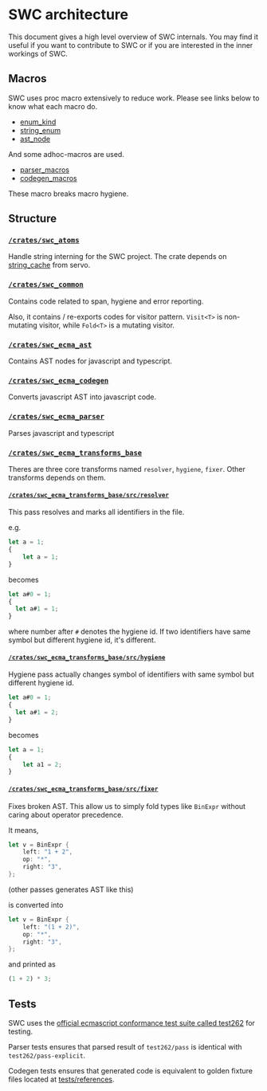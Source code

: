 # SWC architecture

This document gives a high level overview of SWC internals. You may find it useful if you want to contribute to SWC or if you are interested in the inner workings of SWC.

## Macros

<!-- TODO: fix link -->
<!-- See [blog post about SWC macros](https://swc.rs/blog/2020/01/04/pmutil#macros-built-with-pmutil). -->

SWC uses proc macro extensively to reduce work. Please see links below to know what each macro do.

-   [enum_kind][]
-   [string_enum][]
-   [ast_node][]

And some adhoc-macros are used.

-   [parser_macros][]
-   [codegen_macros][]

These macro breaks macro hygiene.

## Structure

### [`/crates/swc_atoms`](crates/swc_atoms)

Handle string interning for the SWC project. The crate depends on [string_cache](https://github.com/servo/string-cache) from servo.

### [`/crates/swc_common`](crates/swc_common)

Contains code related to span, hygiene and error reporting.

Also, it contains / re-exports codes for visitor pattern. `Visit<T>` is non-mutating visitor, while `Fold<T>` is a mutating visitor.

### [`/crates/swc_ecma_ast`](crates/swc_ecma_ast)

Contains AST nodes for javascript and typescript.

### [`/crates/swc_ecma_codegen`](crates/swc_ecma_codegen)

Converts javascript AST into javascript code.

### [`/crates/swc_ecma_parser`](crates/swc_ecma_parser)

Parses javascript and typescript

### [`/crates/swc_ecma_transforms_base`](crates/swc_ecma_transforms_base)

Theres are three core transforms named `resolver`, `hygiene`, `fixer`. Other transforms depends on them.

#### [`/crates/swc_ecma_transforms_base/src/resolver`](crates/swc_ecma_transforms_base/src/resolver)

This pass resolves and marks all identifiers in the file.

e.g.

```js
let a = 1;
{
    let a = 1;
}
```

becomes

```js
let a#0 = 1;
{
  let a#1 = 1;
}
```

where number after `#` denotes the hygiene id. If two identifiers have same symbol but different hygiene id, it's different.

#### [`/crates/swc_ecma_transforms_base/src/hygiene`](crates/swc_ecma_transforms_base/src/hygiene)

Hygiene pass actually changes symbol of identifiers with same symbol but different hygiene id.

```js
let a#0 = 1;
{
  let a#1 = 2;
}
```

becomes

```js
let a = 1;
{
    let a1 = 2;
}
```

#### [`/crates/swc_ecma_transforms_base/src/fixer`](crates/swc_ecma_transforms_base/src/fixer)

Fixes broken AST. This allow us to simply fold types like `BinExpr` without caring about operator precedence.

It means,

```rust
let v = BinExpr {
    left: "1 + 2",
    op: "*",
    right: "3",
};
```

(other passes generates AST like this)

is converted into

```rust
let v = BinExpr {
    left: "(1 + 2)",
    op: "*",
    right: "3",
};
```

and printed as

```js
(1 + 2) * 3;
```

<!-- TODO: add correct references to files -->
<!-- #### `/ecmascript/transforms/src/compat`

Contains code related to converting new generation javascript codes for old browsers.

#### `/ecmascript/transforms/src/modules`

Contains code related to transforming es6 modules to other modules.

#### `/ecmascript/transforms/src/optimization`

Contains code related to making code faster on runtime. Currently only small set of optimization is implemented. -->

## Tests

SWC uses the [official ecmascript conformance test suite called test262][test262] for testing.

Parser tests ensures that parsed result of `test262/pass` is identical with `test262/pass-explicit`.

Codegen tests ensures that generated code is equivalent to golden fixture files located at [tests/references](crates/swc_ecma_codegen/tests).

[enum_kind]: https://rustdoc.swc.rs/enum_kind/derive.Kind.html
[string_enum]: https://rustdoc.swc.rs/string_enum/derive.StringEnum.html
[ast_node]: https://rustdoc.swc.rs/ast_node/index.html
[parser_macros]: https://rustdoc.swc.rs/swc_ecma_parser_macros/index.html
[codegen_macros]: https://rustdoc.swc.rs/swc_ecma_codegen_macros/index.html
[test262]: https://github.com/tc39/test262
